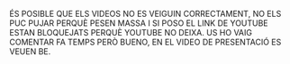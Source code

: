 ÉS POSIBLE QUE ELS VIDEOS NO ES VEIGUIN CORRECTAMENT, NO ELS PUC PUJAR PERQUÈ PESEN MASSA I SI POSO EL LINK DE YOUTUBE ESTAN BLOQUEJATS PERQUÈ YOUTUBE NO DEIXA. US HO VAIG COMENTAR FA TEMPS PERÒ BUENO, EN EL VIDEO DE PRESENTACIÓ ES VEUEN BE. 
